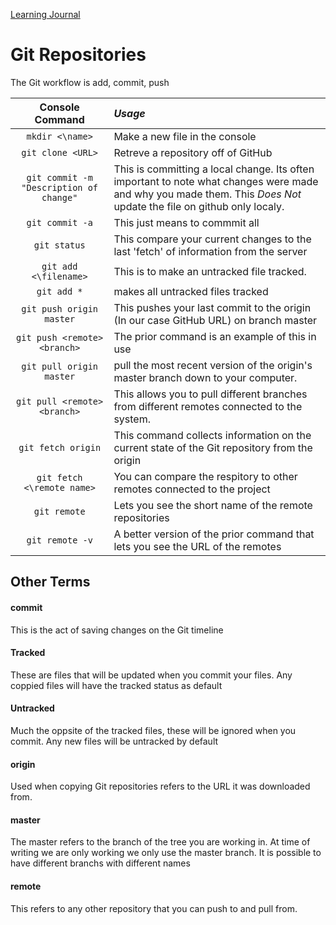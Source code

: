 [Learning Journal](https://stanels42.github.io/learningjournal/)

# Git Repositories

The Git workflow is add, commit, push

| **Console Command** | _Usage_ |
|:---------------:|:------|
| `mkdir <\name>` | Make a new file in the console|
| `git clone <URL>` | Retreve a repository off of GitHub |
| `git commit -m "Description of change"` | This is committing a local change. Its often important to note what changes were made and why you made them. This *Does Not* update the file on github only localy. |
| `git commit -a` | This just means to commmit all |
| `git status` | This compare your current changes to the last 'fetch' of information from the server |
| `git add <\filename>` | This is to make an untracked file tracked. |
| `git add *` | makes all untracked files tracked |
| `git push origin master` | This pushes your last commit to the origin (In our case GitHub URL) on branch master |
| `git push <remote><branch>` | The prior command is an example of this in use |
| `git pull origin master` | pull the most recent version of the origin's master branch down to your computer. |
| `git pull <remote><branch>` | This allows you to pull different branches from different remotes connected to the system. |
| `git fetch origin` | This command collects information on the current state of the Git repository from the origin |
| `git fetch <\remote name>` | You can compare the respitory to other remotes connected to the project |
| `git remote` | Lets you see the short name of the remote repositories |
| `git remote -v` | A better version of the prior command that lets you see the URL of the remotes |

## Other Terms
#### commit
This is the act of saving changes on the Git timeline
#### Tracked
These are files that will be updated when you commit your files. Any coppied files will have the tracked status as default
#### Untracked
Much the oppsite of the tracked files, these will be ignored when you commit. Any new files will be untracked by default
#### origin
Used when copying Git repositories refers to the URL it was downloaded from. 
#### master
The master refers to the branch of the tree you are working in. At time of writing we are only working we only use the master branch. It is possible to have different branchs with different names
#### remote
This refers to any other repository that you can push to and pull from.